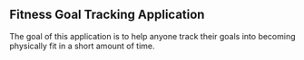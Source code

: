 ## Fitness Goal Tracking Application

The goal of this application is to help anyone track their goals into becoming physically fit in a short amount of time. 
